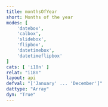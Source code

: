 ```yaml
---
title: monthsOfYear
short: Months of the year
modes: [
	'datebox',
	'calbox',
	'slidebox',
	'flipbox',
	'datetimebox',
	'datetimeflipbox'
]
cats: [ 'i18n' ]
relat: "i18n"
layout: api
defval: "['January' ... 'December']"
dattype: "Array"
dyn: "True"
---
```




